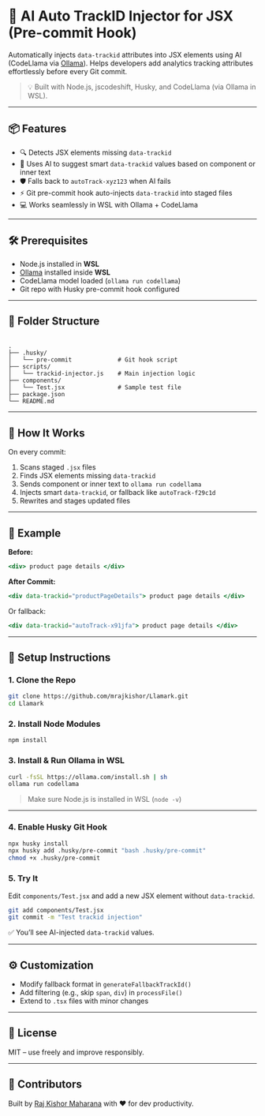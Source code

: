 
# 🧠 AI Auto TrackID Injector for JSX (Pre-commit Hook)

Automatically injects `data-trackid` attributes into JSX elements using AI (CodeLlama via [Ollama](https://ollama.com)). Helps developers add analytics tracking attributes effortlessly before every Git commit.

> 💡 Built with Node.js, jscodeshift, Husky, and CodeLlama (via Ollama in WSL).

---

## 📦 Features

- 🔍 Detects JSX elements missing `data-trackid`
- 🤖 Uses AI to suggest smart `data-trackid` values based on component or inner text
- 🛡️ Falls back to `autoTrack-xyz123` when AI fails
- ⚡ Git pre-commit hook auto-injects `data-trackid` into staged files
- 💻 Works seamlessly in WSL with Ollama + CodeLlama

---

## 🛠️ Prerequisites

- Node.js installed in **WSL**
- [Ollama](https://ollama.com) installed inside **WSL**
- CodeLlama model loaded (`ollama run codellama`)
- Git repo with Husky pre-commit hook configured

---

## 📁 Folder Structure

```

.
├── .husky/
│   └── pre-commit             # Git hook script
├── scripts/
│   └── trackid-injector.js    # Main injection logic
├── components/
│   └── Test.jsx               # Sample test file
├── package.json
└── README.md

````

---

## 🚀 How It Works

On every commit:
1. Scans staged `.jsx` files
2. Finds JSX elements missing `data-trackid`
3. Sends component or inner text to `ollama run codellama`
4. Injects smart `data-trackid`, or fallback like `autoTrack-f29c1d`
5. Rewrites and stages updated files

---

## 🧪 Example

**Before:**
```jsx
<div> product page details </div>
````

**After Commit:**

```jsx
<div data-trackid="productPageDetails"> product page details </div>
```

Or fallback:

```jsx
<div data-trackid="autoTrack-x91jfa"> product page details </div>
```

---

## 🧰 Setup Instructions

### 1. Clone the Repo

```bash
git clone https://github.com/mrajkishor/Llamark.git
cd Llamark
```

### 2. Install Node Modules

```bash
npm install
```

### 3. Install & Run Ollama in WSL

```bash
curl -fsSL https://ollama.com/install.sh | sh
ollama run codellama
```

> Make sure Node.js is installed in WSL (`node -v`)

---

### 4. Enable Husky Git Hook

```bash
npx husky install
npx husky add .husky/pre-commit "bash .husky/pre-commit"
chmod +x .husky/pre-commit
```

### 5. Try It

Edit `components/Test.jsx` and add a new JSX element without `data-trackid`.

```bash
git add components/Test.jsx
git commit -m "Test trackid injection"
```

✅ You’ll see AI-injected `data-trackid` values.

---

## ⚙️ Customization

* Modify fallback format in `generateFallbackTrackId()`
* Add filtering (e.g., skip `span`, `div`) in `processFile()`
* Extend to `.tsx` files with minor changes

---

## 📄 License

MIT – use freely and improve responsibly.

---

## 🙌 Contributors

Built by [Raj Kishor Maharana](https://github.com/mrajkishor) with ❤️ for dev productivity.


